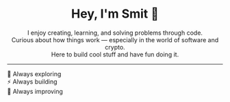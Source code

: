 <h1 align="center">Hey, I'm Smit 👋</h1>

<p align="center">
  I enjoy creating, learning, and solving problems through code.<br>
  Curious about how things work — especially in the world of software and crypto.<br>
  Here to build cool stuff and have fun doing it.
</p>

---

🌱 Always exploring  
⚡ Always building  
🎯 Always improving  
